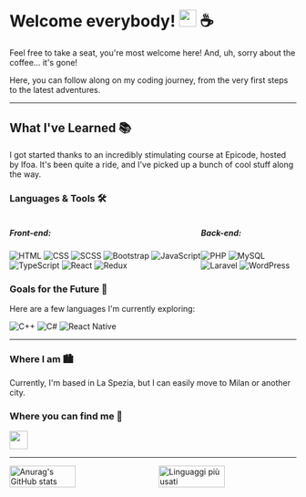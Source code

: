 # Welcome everybody! <img src="https://user-images.githubusercontent.com/18350557/176309783-0785949b-9127-417c-8b55-ab5a4333674e.gif" alt="" style="max-width: 100%; display: inline-block;" width="30">  ☕️
Feel free to take a seat, you're most welcome here! And, uh, sorry about the coffee... it's gone!

Here, you can follow along on my coding journey, from the very first steps to the latest adventures.

---

## What I've Learned 📚

I got started thanks to an incredibly stimulating course at Epicode, hosted by Ifoa. It's been quite a ride, and I've picked up a bunch of cool stuff along the way.

### Languages & Tools 🛠️

<div style="display: flex; justify-content: space-between;">

  <div>
    <h5>Front-end:</h5>
    <div>
      <img src="https://img.shields.io/badge/html-239120?style=for-the-badge&amp;logo=html5&amp;logoColor=white" alt="HTML" title="HTML">
      <img src="https://img.shields.io/badge/css-1572B6?style=for-the-badge&amp;logo=css3&amp;logoColor=white" alt="CSS" title="CSS">
      <img src="https://img.shields.io/badge/sass-CC6699?style=for-the-badge&amp;logo=sass&amp;logoColor=white" alt="SCSS" title="SCSS">
            <img src="https://img.shields.io/badge/bootstrap-563D7C?style=for-the-badge&amp;logo=bootstrap&amp;logoColor=white" alt="Bootstrap" title="Bootstrap">
      <img src="https://img.shields.io/badge/javascript-F7DF1E?style=for-the-badge&amp;logo=javascript&amp;logoColor=black" alt="JavaScript" title="JavaScript">
      <img src="https://img.shields.io/badge/typescript-3178C6?style=for-the-badge&amp;logo=typescript&amp;logoColor=white" alt="TypeScript" title="TypeScript">
      <img src="https://img.shields.io/badge/react-61DAFB?style=for-the-badge&amp;logo=react&amp;logoColor=black" alt="React" title="React">
      <img src="https://camo.githubusercontent.com/06d936bcad9d3f9d0e611e9afa230ebdefcac4074b7d97c425a3346495db190c/68747470733a2f2f696d672e736869656c64732e696f2f62616467652f72656475782d2532333539336438382e7376673f7374796c653d666f722d7468652d6261646765266c6f676f3d7265647578266c6f676f436f6c6f723d7768697465" alt="Redux">
    </div>
  </div>
  <div>
    <h5>Back-end:</h5>
    <div>
      <img src="https://img.shields.io/badge/php-777BB4?style=for-the-badge&amp;logo=php&amp;logoColor=white" alt="PHP" title="PHP">
      <img src="https://camo.githubusercontent.com/63d721e5f8294c62d26a43f71778ffcccf4b23b83234050aa6ead289c3f0e987/68747470733a2f2f696d672e736869656c64732e696f2f62616467652f6d7973716c2d2532333030303030662e7376673f7374796c653d666f722d7468652d6261646765266c6f676f3d6d7973716c266c6f676f436f6c6f723d7768697465" alt="MySQL">
      <img src="https://img.shields.io/badge/laravel-FF2D20?style=for-the-badge&amp;logo=laravel&amp;logoColor=white" alt="Laravel" title="Laravel">
      <img src="https://img.shields.io/badge/wordpress-21759B?style=for-the-badge&amp;logo=wordpress&amp;logoColor=white" alt="WordPress" title="WordPress">
    </div>
  </div>
</div>

 ### Goals for the Future 🔭

Here are a few languages I'm currently exploring:
<div>
<img src="https://img.shields.io/badge/c++-00599C?style=for-the-badge&amp;logo=c%2B%2B&amp;logoColor=white" alt="C++" title="C++">
<img src="https://img.shields.io/badge/c%23-239120?style=for-the-badge&amp;logo=c-sharp&amp;logoColor=white" alt="C#" title="C#">
<img src="https://img.shields.io/badge/react_native-61DAFB?style=for-the-badge&amp;logo=react&amp;logoColor=black" alt="React Native" title="React Native">
</div>

---

### Where I am 🏙️

Currently, I'm based in La Spezia, but I can easily move to Milan or another city.

### Where you can find me 🤝

<a href="https://www.linkedin.com/in/giovannimariaricciolini"><img src="https://raw.githubusercontent.com/danielcranney/readme-generator/main/public/icons/socials/linkedin.svg" width="32" height="32" style="max-width:100%;"></a>


---

<div style="display: flex; justify-content: space-between;">
  <img src="https://github-readme-stats.vercel.app/api/?username=GianMariaRicciolini&show_icons=true&theme=solarized-light&bg_color=F0E6D1" alt="Anurag's GitHub stats" style="width: 48%;">
  <img src="https://github-readme-stats.vercel.app/api/top-langs/?username=GianMariaRicciolini&layout=compact&theme=solarized-light&bg_color=F0E6D1&langs_count=8" alt="Linguaggi più usati" style="width: 48%;">
</div>

